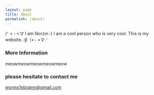 ```yaml
---
layout: page
title: About 
permalink: /about/
---
```

/ᐠ > ˕ <マ
I am Norzin :) I am a cool person who is very cool. This is my website. 
ദ്ദി（• ˕ •マ.ᐟ




         

### More Information

meowmeowmeowmeowmeow 

### please hesitate to contact me

worms1nbrainn@gmail.com 
